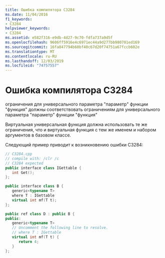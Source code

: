 ```yaml
---
title: Ошибка компилятора C3284
ms.date: 11/04/2016
f1_keywords:
- C3284
helpviewer_keywords:
- C3284
ms.assetid: e582f316-e9db-4d27-9c70-fdfa737a9d5f
ms.openlocfilehash: 9606ff5916e4c6971ec44a9d277bb980701ed169
ms.sourcegitcommit: 16fa847794b60bf40c67d20f74751a67fccb602e
ms.translationtype: MT
ms.contentlocale: ru-RU
ms.lasthandoff: 12/03/2019
ms.locfileid: "74757557"
---
```

# <a name="compiler-error-c3284"></a>Ошибка компилятора C3284

ограничения для универсального параметра "параметр" функции "функция" должны соответствовать ограничениям для универсального параметра "параметр" функции "функция"

Виртуальная универсальная функция должна использовать те же ограничения, что и виртуальная функция с тем же именем и набором аргументов в базовом классе.

Следующий пример приводит к возникновению ошибки C3284:

```cpp
// C3284.cpp
// compile with: /clr /c
// C3284 expected
public interface class IGettable {
   int Get();
};

public interface class B {
   generic<typename T>
   where T : IGettable
   virtual int mf(T t);
};

public ref class D : public B {
public:
   generic<typename T>
   // Uncomment the following line to resolve.
   // where T : IGettable
   virtual int mf(T t) {
      return 4;
   }
};
```
